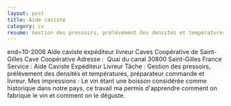 ```yaml
---
layout: post
title: Aide caviste
category: cv
resume: Gestion des pressoirs, prélèvement des densités et températures, préparateur commandes et livreur.
---
```

end=10-2006
Aide caviste expéditeur livreur
Caves Coopérative de Saint-Gilles
Cave Coopérative
Adresse : ­ Quai du canal­ 30800­ Saint-Gilles­ France
Service : Aide Caviste­ Expéditeur­ Livreur­
Tâche : Gestion des pressoirs, prélèvement des densités et températures, préparateur commande et livreur.
Mes impressions : Le vin étant une boisson considérée comme historique dans notre pays, ce travail ma permis d'apprendre comment on fabrique le vin et comment on le déguste.
